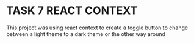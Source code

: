 # TASK 7 REACT CONTEXT

This project was using react context to create a toggle button to change between a light theme to a dark theme or the other way around
